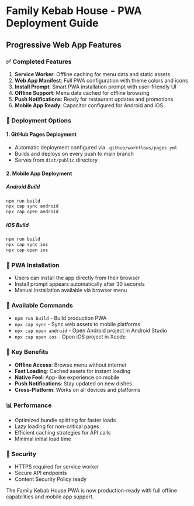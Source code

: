 # Family Kebab House - PWA Deployment Guide

## Progressive Web App Features

### ✅ Completed Features

1. **Service Worker**: Offline caching for menu data and static assets
2. **Web App Manifest**: Full PWA configuration with theme colors and icons
3. **Install Prompt**: Smart PWA installation prompt with user-friendly UI
4. **Offline Support**: Menu data cached for offline browsing
5. **Push Notifications**: Ready for restaurant updates and promotions
6. **Mobile App Ready**: Capacitor configured for Android and iOS

### 🚀 Deployment Options

#### 1. GitHub Pages Deployment

- Automatic deployment configured via `.github/workflows/pages.yml`
- Builds and deploys on every push to main branch
- Serves from `dist/public` directory

#### 2. Mobile App Deployment

##### Android Build

```bash
npm run build
npx cap sync android
npx cap open android
```

##### iOS Build  

```bash
npm run build
npx cap sync ios
npx cap open ios
```

### 📱 PWA Installation

- Users can install the app directly from their browser
- Install prompt appears automatically after 30 seconds
- Manual installation available via browser menu

### 🔧 Available Commands

- `npm run build` - Build production PWA
- `npx cap sync` - Sync web assets to mobile platforms
- `npx cap open android` - Open Android project in Android Studio
- `npx cap open ios` - Open iOS project in Xcode

### 🎯 Key Benefits

- **Offline Access**: Browse menu without internet
- **Fast Loading**: Cached assets for instant loading
- **Native Feel**: App-like experience on mobile
- **Push Notifications**: Stay updated on new dishes
- **Cross-Platform**: Works on all devices and platforms

### 📊 Performance

- Optimized bundle splitting for faster loads
- Lazy loading for non-critical pages
- Efficient caching strategies for API calls
- Minimal initial load time

### 🔐 Security

- HTTPS required for service worker
- Secure API endpoints
- Content Security Policy ready

The Family Kebab House PWA is now production-ready with full offline capabilities and mobile app support.
